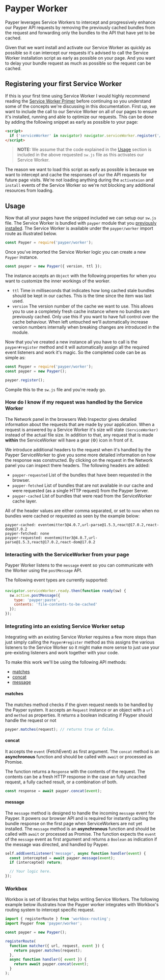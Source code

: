 # Payper Worker

Payper leverages Service Workers to intercept and progressively enhance our
Payper API requests by removing the previously cached bundles from the request
and forwarding only the bundles to the API that have yet to be cached.

Given that we want install and activate our Service Worker as quickly as
possible so it can intercept our requests it's advised to call the Service
Worker installation script as early as possible on your page. And you want to
delay your bundle request as much as possible so the request can be cached.

## Registering your first Service Worker

If this is your first time using Service Worker I would highly recommend reading
the [Service Worker Primer][primer] before continuing so you understand some of
the concepts we're discussing in this documentation. First up, we want to
include the call to our Service Worker on all of our pages to ensure it's
installed, running and able to optimize our requests. This can be done by adding
the following snippet as early as possible to your page:

```html
<script>
  if ('serviceWorker' in navigator) navigator.serviceWorker.register('/sw.js');
</script>
```

> **NOTE:** We assume that the code explained in the [Usage](#usage) section is
> included in the above requested `sw.js` file as this activates our Service
> Worker.

The reason we want to load this script as early as possible is because we want
to intercept and cache the responses of our the API requests for future page
visits. We're not loading anything during the `activateion` and `install` events
of the Service Worker so we're not blocking any additional resources from
loading.

## Usage

Now that all your pages have the snipped included we can setup our `sw.js` file.
The Service Worker is bundled with `payper` module that you [previously
installed][install]. The Service Worker is available under the `payper/worker`
import route as illustrated below.

```js
const Payper = require('payper/worker');
```

Once you've imported the Service Worker logic you can create a new `Payper`
instance.

```js
const payper = new Payper({ version, ttl });
```

The instance accepts an `Object` with the following properties for when you want
to customize the inner workings of the worker.

- `ttl` Time in milliseconds that indicates how long cached stale bundles should
  be kept in our caches. This is the time since the item was last used.
- `version` The version number of the cache we want to use. This allows you to
  use a completely fresh cache instance where no bundles are previously cached.
  Only use this if you want to have full control over the cache behaviour. When
  left untouched we'll automatically increase version numbers internally when
  breaking changes are introduced in the module.

Now that you've created a new instance all you have to call is the
`payper#register` method and it will automatically assign all the required event
listeners and work it's magic. So the completed code can be as simple as:

```js
const Payper = require('payper/worker');
const payper = new Payper();

payper.register();
```

Compile this to the `sw.js` file and you're ready go.

### How do I know if my request was handled by the Service Worker

The Network panel in the browsers Web Inspector gives detailed information
about the requests that are made by your application. When a request is answered
by a Service Worker it's size will state `(ServiceWorker)` instead of the
actual file size. In addition to that, any request that is made **within** the
ServiceWorker will have a gear (⚙️) icon in front of it.

We introduce additional headers to the request when it's handled by the Payper
ServiceWorker to give you some more detailed information on how the response
was constructed. By clicking on the request in the Network panel you can inspect
there headers. The following headers are added:

- `payper-requested` List of the bundles that have been requested in the browser.
- `payper-fetched` List of bundles that are not available in our cache and were
  requested (as a single HTTP request) from the Payper Server.
- `payper-cached` List of bundles that were read from the ServiceWorker cache
  layer.

All of the header values are either comma separated, or set to `none` when
no bundles were cached or requested as seen by the example below:

```
payper-cached: eventemitter3@4.0.7,url-parse@1.5.3,react@17.0.2,react-dom@17.0.2
payper-fetched: none
payper-requested: eventemitter3@4.0.7,url-parse@1.5.3,react@17.0.2,react-dom@17.0.2
```

### Interacting with the ServiceWorker from your page

Payper Worker listens to the `message` event so you can communicate with the
Worker using the `postMessage` API.

The following event types are currently supported:

####

```js
navigator.serviceWorker.ready.then(function ready(sw) {
  sw.active.postMessage({
    type: 'payper:paste',
    contents: 'file-contents-to-be-cached'
  });
});
```

### Integrating into an existing Service Worker setup

Integrating with an existing Service Worker requires a few more steps than just
simply calling the `Payper#register` method as this assigns the various
listeners to the Service Worker so it might make more sense to just use
your pre-existing listeners and work together with your code.

To make this work we'll be using the following API methods:

- [matches](#matches)
- [concat](#concat)
- [message](#message)

#### matches

The matches method checks if the given request needs to be handled by the Payper
system. It accepts an `Request` instance or an object with a `url` and `method`
as properties. It returns a boolean indicating if Payper should handle the
request or not

```js
payper.matches(request); // returns true or false.
```

#### concat

It accepts the `event` (FetchEvent) as first argument. The `concat` method is an
**asynchronous** function and should be called with `await` or processed as
Promise.

The function returns a `Response` with the contents of the request. The contents
can be a fresh HTTP response in the case an fully uncached request, a fully
cached result, or a combination of both.

```js
const response = await payper.concat(event);
```

#### message

The `message` method is designed to handle the incoming `message` event for
Payper. It powers our browser API and is required for instantly caching the
bundle response on the first page when ServiceWorkers are not yet installed.
The `message` method is an **asynchronous** function and should be called with
`await` or processed as Promise. The function expects the `event` of the
`message` event as first argument and returns a `Boolean` as indication if the
message was directed, and handled by Payper.

```js
self.addEventListener('message', async function handler(event) {
  const intercepted = await payper.message(event);
  if (intercepted) return;

  // Your logic here.
});
```

### Workbox

Workbox is set of libraries that helps writing Service Workers. The following
example below illustrates how the Payper worker integrates with Workbox's
routing system to intercept specific request.

```js
import { registerRoute } from 'workbox-routing';
import Payper from 'payper/worker';

const payper = new Payper();

registerRoute(
  function matcher({ url, request, event }) {
    return payper.matches(request);
  },
  async function handler({ event }) {
    return await payper.concat(event);
  }
);
```
[workbox]: https://developers.google.com/web/tools/workbox
[primer]: https://developers.google.com/web/fundamentals/primers/service-workers
[install]: https://github.com/3rd-Eden/payper#installation
